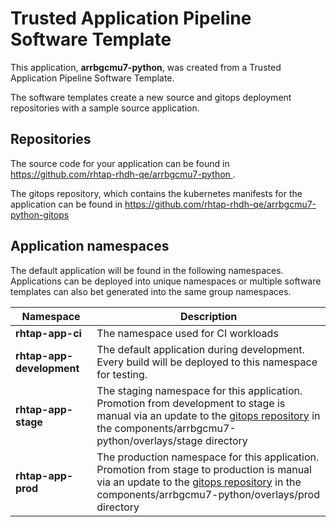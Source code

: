 # Trusted Application Pipeline Software Template

This application, **arrbgcmu7-python**, was created from a Trusted Application Pipeline Software Template.

The software templates create a new source and gitops deployment repositories with a sample source application. 

## Repositories

The source code for your application can be found in [https://github.com/rhtap-rhdh-qe/arrbgcmu7-python ](https://github.com/rhtap-rhdh-qe/arrbgcmu7-python ).
 
The gitops repository, which contains the kubernetes manifests for the application can be found in 
[https://github.com/rhtap-rhdh-qe/arrbgcmu7-python-gitops ](https://github.com/rhtap-rhdh-qe/arrbgcmu7-python-gitops ) 

## Application namespaces 

The default application will be found in the following namespaces. Applications can be deployed into unique namespaces or multiple software templates can also bet generated into the same group namespaces.  

|  Namespace   |  Description   |  
| -------- | -------- |
| **rhtap-app-ci** | The namespace used for CI workloads |
| **rhtap-app-development** | The default application during development. Every build will be deployed to this namespace for testing. |
| **rhtap-app-stage** | The staging namespace for this application. Promotion from development to stage is manual via an update to the [gitops repository](https://github.com/rhtap-rhdh-qe/arrbgcmu7-python-gitops ) in the components/arrbgcmu7-python/overlays/stage directory |
| **rhtap-app-prod** | The production namespace for this application. Promotion from stage to production is manual via an update to the [gitops repository](https://github.com/rhtap-rhdh-qe/arrbgcmu7-python-gitops ) in the components/arrbgcmu7-python/overlays/prod directory |